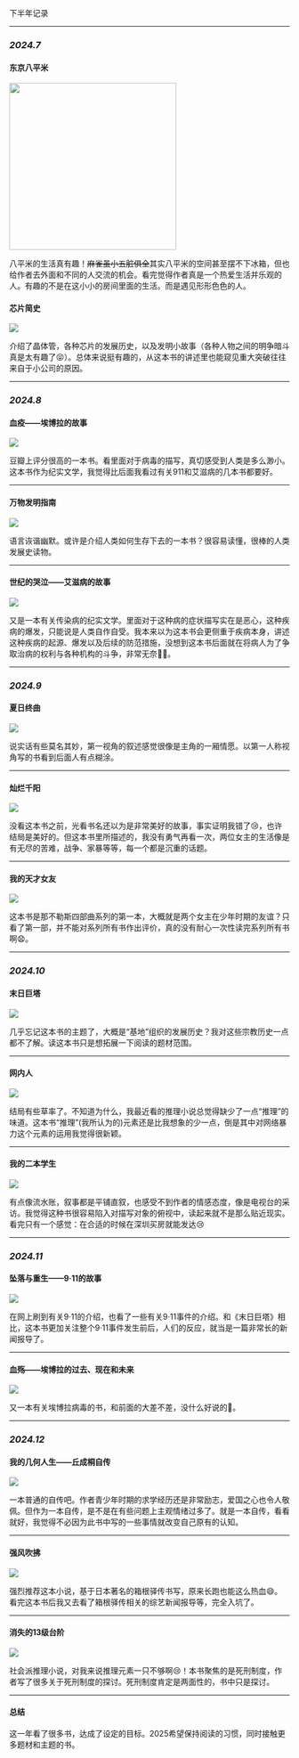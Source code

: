下半年记录
***
### ***2024.7***
#### 东京八平米
<img src="https://image.slugyao.top/2024books/s34361490.jpg" width="300">

八平米的生活真有趣！~~麻雀虽小五脏俱全~~其实八平米的空间甚至摆不下冰箱，但也给作者去外面和不同的人交流的机会。看完觉得作者真是一个热爱生活并乐观的人。有趣的不是在这小小的房间里面的生活。而是遇见形形色色的人。

#### 芯片简史
<img src="http://image.slugyao.top/2024books/s34501469.jpg" width="">

介绍了晶体管，各种芯片的发展历史，以及发明小故事（各种人物之间的明争暗斗真是太有趣了😝）。总体来说挺有趣的，从这本书的讲述里也能窥见重大突破往往来自于小公司的原因。
***

### ***2024.8***

#### 血疫——埃博拉的故事
<img src="http://image.slugyao.top/2024books/s30010617.jpg" width="">

豆瓣上评分很高的一本书。看里面对于病毒的描写，真切感受到人类是多么渺小。这本书作为纪实文学，我觉得比后面我看过有关911和艾滋病的几本书都要好。
***


#### 万物发明指南
<img src="http://image.slugyao.top/2024books/s33471187.jpg" width="">

语言诙谐幽默。或许是介绍人类如何生存下去的一本书？很容易读懂，很棒的人类发展史读物。
***

#### 世纪的哭泣——艾滋病的故事
<img src="http://image.slugyao.top/2024books/s33531939.jpg" width="">

又是一本有关传染病的纪实文学。里面对于这种病的症状描写实在是恶心，这种疾病的爆发，只能说是人类自作自受。我本来以为这本书会更侧重于疾病本身，讲述这种疾病的起源、爆发以及后续的防范措施，没想到这本书后面就在将病人为了争取治病的权利与各种机构的斗争，非常无奈😮‍💨。
***

### ***2024.9***

#### 夏日终曲
<img src="http://image.slugyao.top/2024books/s29720198.jpg" width="">

说实话有些莫名其妙，第一视角的叙述感觉很像是主角的一厢情愿。以第一人称视角写的书看到后面人有点糊涂。

***

#### 灿烂千阳
<img src="http://image.slugyao.top/2024books/s2651394.jpg" width="">

没看这本书之前，光看书名还以为是非常美好的故事，事实证明我错了😢，也许结局是美好的。但这本书里所描述的，我没有勇气再看一次，两位女主的生活像是有无尽的苦难，战争、家暴等等，每一个都是沉重的话题。

***

#### 我的天才女友
<img src="http://image.slugyao.top/2024books/s29164777.jpg" width="">

这本书是那不勒斯四部曲系列的第一本，大概就是两个女主在少年时期的友谊？只看了第一部，并不能对系列所有书作出评价，真的没有耐心一次性读完系列所有书啊😧。

***

### ***2024.10***

#### 末日巨塔
<img src="http://image.slugyao.top/2024books/s33645298.jpg" width="">

几乎忘记这本书的主题了，大概是“基地”组织的发展历史？我对这些宗教历史一点都不了解。读这本书只是想拓展一下阅读的题材范围。
***

#### 网内人
<img src="http://image.slugyao.top/2024books/s33442256.jpg" width="">

结局有些草率了。不知道为什么，我最近看的推理小说总觉得缺少了一点“推理”的味道。这本书“推理”(我所认为的)元素还是比我想象的少一点，倒是其中对网络暴力这个元素的运用我觉得很新颖。
***

#### 我的二本学生
<img src="http://image.slugyao.top/2024books/s33702245.jpg" width="">

有点像流水账，叙事都是平铺直叙，也感受不到作者的情感态度，像是电视台的采访。我觉得这种书很容易陷入对描写对象的俯视中，读起来就不是那么贴近现实。看完只有一个感觉：在合适的时候在深圳买房就能发达😢

***

### ***2024.11***

#### 坠落与重生——9·11的故事
<img src="http://image.slugyao.top/2024books/s33912666.jpg" width="">

在网上刷到有关9·11的介绍，也看了一些有关9·11事件的介绍。和《末日巨塔》相比，这本书更加关注整个9·11事件发生前后，人们的反应，就当是一篇非常长的新闻报导了。

***

#### 血殇——埃博拉的过去、现在和未来
<img src="http://image.slugyao.top/2024books/s34371805.jpg" width="">

又一本有关埃博拉病毒的书，和前面的大差不差，没什么好说的🐸。
***



### ***2024.12***

#### 我的几何人生——丘成桐自传
<img src="http://image.slugyao.top/2024books/s33835810.jpg" width="">

一本普通的自传吧。作者青少年时期的求学经历还是非常励志，爱国之心也令人敬佩。但作为一本自传，是不是在有些问题上主观情绪过多了。就是一本自传，看看就好，我觉得不必因为此书中写的一些事情就改变自己原有的认知。
***

#### 强风吹拂
<img src="http://image.slugyao.top/2024books/s27914268.jpg" width="">

强烈推荐这本小说，基于日本著名的箱根驿传书写，原来长跑也能这么热血😄。看完这本书后我又去看了箱根驿传相关的综艺新闻报导等，完全入坑了。
***

#### 消失的13级台阶
<img src="http://image.slugyao.top/2024books/s34070178.jpg" width="">

社会派推理小说，对我来说推理元素一只不够啊😢！本书聚焦的是死刑制度，作者写了很多关于死刑制度的探讨。死刑制度肯定是两面性的，书中只是探讨。
***

#### 总结
这一年看了很多书，达成了设定的目标。2025希望保持阅读的习惯，同时接触更多题材和主题的书。